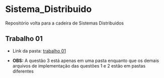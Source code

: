 # Sistema_Distribuido
Repositório volta para a cadeira de Sistemas Distribuidos

## Trabalho 01

- Link da pasta: [trabalho 01](https://github.com/joaovictorgit/Sistema_Distribuido/tree/master/Trabalho01_SD)

 - **OBS:** A questão 3 está apenas em uma pasta enquanto que os demais arquivos de implementação das questões 1 e 2 estão em pastas diferentes